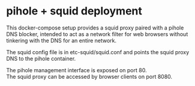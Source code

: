 # pihole + squid deployment

This docker-compose setup provides a squid proxy paired with a pihole DNS blocker, intended to act as a network filter for web browsers without tinkering with the DNS for an entire network.

The squid config file is in etc-squid/squid.conf and points the squid proxy DNS to the pihole container. 


The pihole management interface is exposed on port 80. \
The squid proxy can be accessed by browser clients on port 8080.

